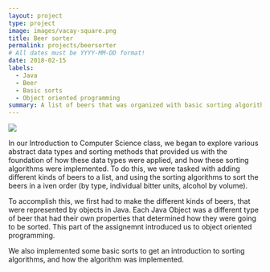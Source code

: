 ```yaml
---
layout: project
type: project
image: images/vacay-square.png
title: Beer sorter
permalink: projects/beersorter
# All dates must be YYYY-MM-DD format!
date: 2018-02-15
labels:
  - Java
  - Beer
  - Basic sorts
  - Object oriented programming
summary: A list of beers that was organized with basic sorting algorithm in ICS 211
---
```


<img class="ui medium right floated rounded image" src="../images/vacay-home-page.png">

In our Introduction to Computer Science class, we began to explore various abstract data types and sorting methods that provided us with the foundation of how these data types were applied, and how these sorting algorithms were implemented. To do this, we were tasked with adding different kinds of beers to a list, and using the sorting algorithms to sort the beers in a iven order (by type, individual bitter units, alcohol by volume). 

To accomplish this, we first had to make the different kinds of beers, that were represented by objects in Java. Each Java Object was a different type of beer that had their own properties that determined how they were going to be sorted. This part of the assignemnt introduced us to object oriented programming. 

We also implemented some basic sorts to get an introduction to sorting algorithms, and how the algorithm was implemented. 
